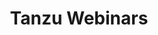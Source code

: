 ---
title: "Tanzu Webinars"
type: "tv-show"
streaming: true
id: "webinars"
description: Webinars
image: "/images/tv/shows/tanzu-webinars.png"
weight: 6
noPast: true
---